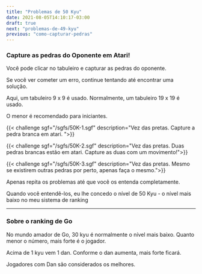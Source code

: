 ```yaml
---
title: "Problemas de 50 Kyu"
date: 2021-08-05T14:10:17-03:00
draft: true
next: "problemas-de-49-kyu"
previous: "como-capturar-pedras"
---
```


### Capture as pedras do Oponente em Atari!

Você pode clicar no tabuleiro e capturar as pedras do oponente.

Se você ver cometer um erro, continue tentando até encontrar uma solução. 

Aqui, um tabuleiro 9 x 9 é usado. Normalmente, um tabuleiro 19 x 19 é usado.

O menor é recomendado para iniciantes.



{{< challenge sgf="/sgfs/50K-1.sgf" description="Vez das pretas. Capture a pedra branca em atari. ">}} 

{{< challenge sgf="/sgfs/50K-2.sgf" description="Vez das pretas. Duas pedras brancas estão em atari. Capture as duas com um movimento!">}}

{{< challenge sgf="/sgfs/50K-3.sgf" description="Vez das pretas. Mesmo se existirem outras pedras por perto, apenas faça o mesmo.">}}

Apenas repita os problemas até que você os entenda completamente.

Quando você entendê-los, eu lhe concedo o nível de 50 Kyu - o nível mais baixo no meu sistema de ranking

----
### Sobre o ranking de Go

No mundo amador de Go, 30 kyu é normalmente o nível mais baixo. Quanto menor o número, mais forte é o jogador.

Acima de 1 kyu vem 1 dan. Conforme o dan aumenta, mais forte ficará.

Jogadores com Dan são considerados os melhores.
